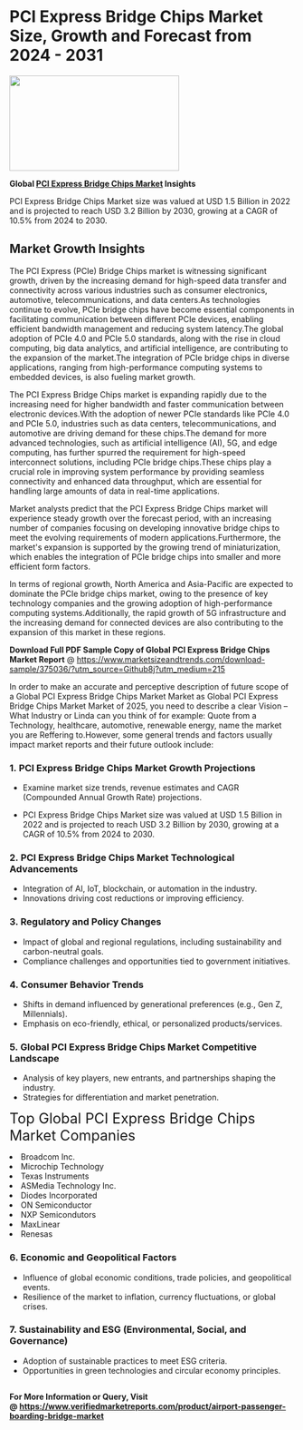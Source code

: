 <H1>PCI Express Bridge Chips Market Size, Growth and Forecast from 2024 - 2031</H1><img class="aligncenter size-medium wp-image-584254" src="https://thirdeyenews.in/wp-content/uploads/2024/09/Global-Market-Research-300x168.jpeg" alt="" width="300" height="168" /><p><strong>Global&nbsp;<a href="https://www.marketsizeandtrends.com/download-sample/375036/?utm_source=Github8j?utm_medium=215">PCI Express Bridge Chips Market</a> Insights</strong></p><p>PCI Express Bridge Chips Market size was valued at USD 1.5 Billion in 2022 and is projected to reach USD 3.2 Billion by 2030, growing at a CAGR of 10.5% from 2024 to 2030.</p><p><h2>Market Growth Insights</h2> The PCI Express (PCIe) Bridge Chips market is witnessing significant growth, driven by the increasing demand for high-speed data transfer and connectivity across various industries such as consumer electronics, automotive, telecommunications, and data centers.As technologies continue to evolve, PCIe bridge chips have become essential components in facilitating communication between different PCIe devices, enabling efficient bandwidth management and reducing system latency.The global adoption of PCIe 4.0 and PCIe 5.0 standards, along with the rise in cloud computing, big data analytics, and artificial intelligence, are contributing to the expansion of the market.The integration of PCIe bridge chips in diverse applications, ranging from high-performance computing systems to embedded devices, is also fueling market growth. <p>The PCI Express Bridge Chips market is expanding rapidly due to the increasing need for higher bandwidth and faster communication between electronic devices.With the adoption of newer PCIe standards like PCIe 4.0 and PCIe 5.0, industries such as data centers, telecommunications, and automotive are driving demand for these chips.The demand for more advanced technologies, such as artificial intelligence (AI), 5G, and edge computing, has further spurred the requirement for high-speed interconnect solutions, including PCIe bridge chips.These chips play a crucial role in improving system performance by providing seamless connectivity and enhanced data throughput, which are essential for handling large amounts of data in real-time applications.</p> <p>Market analysts predict that the PCI Express Bridge Chips market will experience steady growth over the forecast period, with an increasing number of companies focusing on developing innovative bridge chips to meet the evolving requirements of modern applications.Furthermore, the market's expansion is supported by the growing trend of miniaturization, which enables the integration of PCIe bridge chips into smaller and more efficient form factors.</p> <p>In terms of regional growth, North America and Asia-Pacific are expected to dominate the PCIe bridge chips market, owing to the presence of key technology companies and the growing adoption of high-performance computing systems.Additionally, the rapid growth of 5G infrastructure and the increasing demand for connected devices are also contributing to the expansion of this market in these regions.</p> </p><p><span class=""><strong>Download Full PDF Sample Copy of Global PCI Express Bridge Chips Market Report</strong> @ <a href="https://www.marketsizeandtrends.com/download-sample/375036/?utm_source=Github8j?utm_medium=215" target="_blank">https://www.marketsizeandtrends.com/download-sample/375036/?utm_source=Github8j?utm_medium=215</a></span></p><p>In order to make an accurate and perceptive description of future scope of a Global&nbsp;PCI Express Bridge Chips Market Market as Global&nbsp;PCI Express Bridge Chips Market Market of 2025, you need to describe a clear Vision &ndash; What Industry or Linda can you think of for example: Quote from a Technology, healthcare, automotive, renewable energy, name the market you are Reffering to.However, some general trends and factors usually impact market reports and their future outlook include:</p><h3>1.&nbsp;<strong>PCI Express Bridge Chips Market Growth Projections</strong></h3><ul><li>Examine market size trends, revenue estimates and CAGR (Compounded Annual Growth Rate) projections.</li><li><p>PCI Express Bridge Chips Market size was valued at USD 1.5 Billion in 2022 and is projected to reach USD 3.2 Billion by 2030, growing at a CAGR of 10.5% from 2024 to 2030.</p></li></ul><h3>2.&nbsp;<strong>PCI Express Bridge Chips Market Technological Advancements</strong></h3><ul><li>Integration of AI, IoT, blockchain, or automation in the industry.</li><li>Innovations driving cost reductions or improving efficiency.</li></ul><h3>3.&nbsp;<strong>Regulatory and Policy Changes</strong></h3><ul><li>Impact of global and regional regulations, including sustainability and carbon-neutral goals.</li><li>Compliance challenges and opportunities tied to government initiatives.</li></ul><h3>4.&nbsp;<strong>Consumer Behavior Trends</strong></h3><ul><li>Shifts in demand influenced by generational preferences (e.g., Gen Z, Millennials).</li><li>Emphasis on eco-friendly, ethical, or personalized products/services.</li></ul><h3>5.&nbsp;<strong>Global PCI Express Bridge Chips Market Competitive Landscape</strong></h3><ul><li>Analysis of key players, new entrants, and partnerships shaping the industry.</li><li>Strategies for differentiation and market penetration.</li></ul><p data-pm-slice="1 1 []"><span style="color: inherit; font-family: inherit; font-size: 25px;">Top Global PCI Express Bridge Chips Market Companies</span></p><div class="" data-test-id=""><p><li>Broadcom Inc.</li><li> Microchip Technology</li><li> Texas Instruments</li><li> ASMedia Technology Inc.</li><li> Diodes Incorporated</li><li> ON Semiconductor</li><li> NXP Semicondutors</li><li> MaxLinear</li><li> Renesas</li></p></div><h3>6.&nbsp;<strong>Economic and Geopolitical Factors</strong></h3><ul><li>Influence of global economic conditions, trade policies, and geopolitical events.</li><li>Resilience of the market to inflation, currency fluctuations, or global crises.</li></ul><h3>7.&nbsp;<strong>Sustainability and ESG (Environmental, Social, and Governance)</strong></h3><ul><li>Adoption of sustainable practices to meet ESG criteria.</li><li>Opportunities in green technologies and circular economy principles.</li></ul><h2><strong style="font-size: 14px;">For More Information or Query, Visit @&nbsp;</strong><a style="background-color: #ffffff; font-size: 14px;" href="https://www.marketsizeandtrends.com/report/pci-express-bridge-chips-market/" target="_blank">https://www.verifiedmarketreports.com/product/airport-passenger-boarding-bridge-market</a></h2>